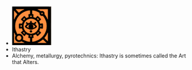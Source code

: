 - ![image.png](../assets/image_1701093225738_0.png)
- Ithastry
- Alchemy, metallurgy, pyrotechnics: Ithastry is sometimes called the Art that Alters.